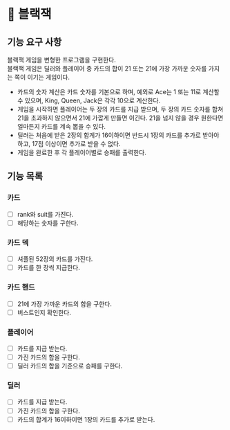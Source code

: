 # 🚀 블랙잭

## 기능 요구 사항
블랙잭 게임을 변형한 프로그램을 구현한다.  
블랙잭 게임은 딜러와 플레이어 중 카드의 합이 21 또는 21에 가장 가까운 숫자를 가지는 쪽이 이기는 게임이다.
- 카드의 숫자 계산은 카드 숫자를 기본으로 하며, 예외로 Ace는 1 또는 11로 계산할 수 있으며, King, Queen, Jack은 각각 10으로 계산한다.
- 게임을 시작하면 플레이어는 두 장의 카드를 지급 받으며, 두 장의 카드 숫자를 합쳐 21을 초과하지 않으면서 21에 가깝게 만들면 이긴다. 21을 넘지 않을 경우 원한다면 얼마든지 카드를 계속 뽑을 수 있다.
- 딜러는 처음에 받은 2장의 합계가 16이하이면 반드시 1장의 카드를 추가로 받아야 하고, 17점 이상이면 추가로 받을 수 없다.
- 게임을 완료한 후 각 플레이어별로 승패를 출력한다.

## 기능 목록
### 카드
- [ ] rank와 suit를 가진다.
- [ ] 해당하는 숫자를 구한다.

### 카드 덱
- [ ] 셔플된 52장의 카드를 가진다.
- [ ] 카드를 한 장씩 지급한다.

### 카드 핸드
- [ ] 21에 가장 가까운 카드의 합을 구한다.
- [ ] 버스트인지 확인한다.

### 플레이어
- [ ] 카드를 지급 받는다.
- [ ] 가진 카드의 합을 구한다.
- [ ] 딜러 카드의 합을 기준으로 승패를 구한다.

### 딜러
- [ ] 카드를 지급 받는다.
- [ ] 가진 카드의 합을 구한다.
- [ ] 카드의 합계가 16이하이면 1장의 카드를 추가로 받는다.

